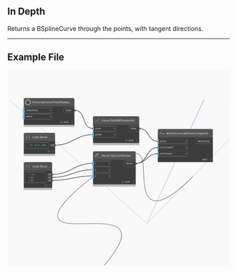 ## In Depth
Returns a BSplineCurve through the points, with tangent directions.
___
## Example File

![ByPointsTangents](./Autodesk.DesignScript.Geometry.NurbsCurve.ByPointsTangents_img.jpg)


